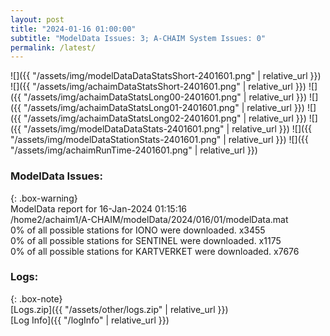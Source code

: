 ```yaml
---
layout: post
title: "2024-01-16 01:00:00"
subtitle: "ModelData Issues: 3; A-CHAIM System Issues: 0"
permalink: /latest/
---
```


![]({{ "/assets/img/modelDataDataStatsShort-2401601.png" | relative_url }})
![]({{ "/assets/img/achaimDataStatsShort-2401601.png" | relative_url }})
![]({{ "/assets/img/achaimDataStatsLong00-2401601.png" | relative_url }})
![]({{ "/assets/img/achaimDataStatsLong01-2401601.png" | relative_url }})
![]({{ "/assets/img/achaimDataStatsLong02-2401601.png" | relative_url }})
![]({{ "/assets/img/modelDataDataStats-2401601.png" | relative_url }})
![]({{ "/assets/img/modelDataStationStats-2401601.png" | relative_url }})
![]({{ "/assets/img/achaimRunTime-2401601.png" | relative_url }})


### ModelData Issues:  
  
{: .box-warning}  
 ModelData report for 16-Jan-2024 01:15:16   
 /home2/achaim1/A-CHAIM/modelData/2024/016/01/modelData.mat   
 0% of all possible stations for IONO were downloaded. x3455   
 0% of all possible stations for SENTINEL were downloaded. x1175   
 0% of all possible stations for KARTVERKET were downloaded. x7676   
  


### Logs:  
  
{: .box-note}  
[Logs.zip]({{ "/assets/other/logs.zip" | relative_url }})  
[Log Info]({{ "/logInfo" | relative_url }})  
